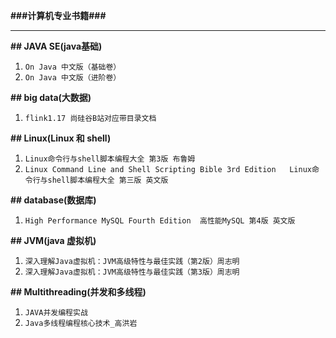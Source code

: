 **###计算机专业书籍###**

---------------------------------------------------------------------------------------------------------------------------------------------

**## JAVA SE(java基础)**  
1. `On Java 中文版（基础卷）`  
2. `On Java 中文版（进阶卷）`  

**## big data(大数据)**  
1. `flink1.17 尚硅谷B站对应带目录文档`    


**## Linux(Linux 和 shell)**  
1. `Linux命令行与shell脚本编程大全 第3版 布鲁姆`       
2. `Linux Command Line and Shell Scripting Bible 3rd Edition   Linux命令行与shell脚本编程大全 第三版 英文版`  

**## database(数据库)**  
1. `High Performance MySQL Fourth Edition  高性能MySQL 第4版 英文版`  


**## JVM(java 虚拟机)**  
1. `深入理解Java虚拟机：JVM高级特性与最佳实践（第2版）周志明`    
2. `深入理解Java虚拟机：JVM高级特性与最佳实践（第3版）周志明`  



**## Multithreading(并发和多线程)**   
1. `JAVA并发编程实战`  
2. `Java多线程编程核心技术_高洪岩`   
